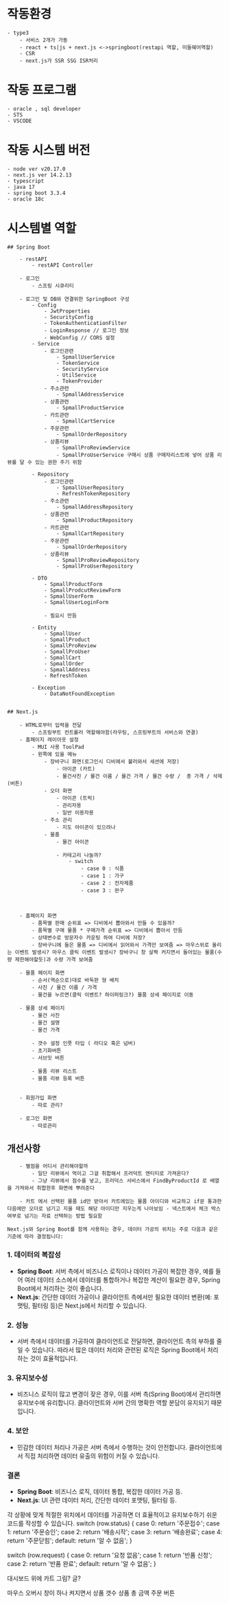# 작동환경
    - type3
        - 서비스 2개가 가동
        - react + ts|js + next.js <->springboot(restapi 역할, 미들웨어역할)
        - CSR
        - next.js가 SSR SSG ISR처리

# 작동 프로그램
    - oracle , sql developer
    - STS
    - VSCODE

# 작동 시스템 버전
    - node ver v20.17.0
    - next.js ver 14.2.13
    - typescript
    - java 17
    - spring boot 3.3.4
    - oracle 18c

# 시스템별 역할

    ## Spring Boot

        - restAPI
            - restAPI Controller

        - 로그인
            - 스프링 시큐리티

        - 로그인 및 DB와 연결위한 SpringBoot 구성
            - Config
                - JwtProperties
                - SecurityConfig
                - TokenAuthenticationFilter
                - LoginResponse // 로그인 정보
                - WebConfig // CORS 설정
            - Service
                - 로그인관련                     
                    - SpmallUserService
                    - TokenService
                    - SecurityService
                    - UtilService
                    - TokenProvider
                - 주소관련
                    - SpmallAddressService
                - 상품관련 
                    - SpmallProductService
                - 카트관련 
                    - SpmallCartService
                - 주문관련 
                    - SpmallOrderRepository
                - 상품리뷰 
                    - SpmallProReviewService
                    - SpmallProUserService 구매시 상품 구매자리스트에 넣어 상품 리뷰를 달 수 있는 권한 주기 위함

            - Repository
                - 로그인관련 
                    - SpmallUserRepository
                    - RefreshTokenRepository
                - 주소관련
                    - SpmallAddressRepository
                - 상품관련 
                    - SpmallProductRepository
                - 카트관련 
                    - SpmallCartRepository
                - 주문관련 
                    - SpmallOrderRepository
                - 상품리뷰 
                    - SpmallProReviewRepository
                    - SpmallProUserRepository

            - DTO
                - SpmallProductForm
                - SpmallProdcutReviewForm
                - SpmallUserForm
                - SpmallUserLoginForm

                - 필요시 만듬

            - Entity
                - SpmallUser 
                - SpmallProduct
                - SpmallProReview
                - SpmallProUser
                - SpmallCart
                - SpmallOrder
                - SpmallAddress
                - RefreshToken
            
            - Exception
                - DataNotFoundException


    ## Next.js

        - HTML로부터 입력을 전달
            - 스프링부트 컨트롤러 역할해야함(라우팅, 스프링부트의 서비스와 연결)
        - 홈페이지 레이아웃 설정
            - MUI 사용 ToolPad
            - 왼쪽에 있을 메뉴
                - 장바구니 화면(로그인시 디비에서 불러와서 세션에 저장)
                    - 아이콘 (카트)
                    - 물건사진 / 물건 이름 / 물건 가격 / 물건 수량 /  총 가격 / 삭제(버튼)
                - 오더 화면
                    - 아이콘 (트럭)
                    - 관리자용
                    - 일반 이용자용
                - 주소 관리
                    - 지도 아이콘이 있으려나
                - 물품
                    - 물건 아이콘

                    - 카테고리 나눌까?
                        - switch 
                            - case 0 : 식품 
                            - case 1 : 가구
                            - case 2 : 전자제품
                            - case 3 : 완구
                    
                                            
                
        - 홈페이지 화면
            - 품목별 판매 순위표 => 디비에서 뽑아와서 만들 수 있을까?
            - 품목별 구매 물품 * 구매가격 순위표 => 디비에서 뽑아서 만듬
            - 상태변수로 방문자수 카운팅 하여 디비에 저장? 
            - 장바구니에 들은 물품 => 디비에서 읽어와서 가격만 보여줌 => 마우스위로 올리는 이벤트 발생시? 마우스 클릭 이벤트 발생시? 장바구니 창 살짝 커지면서 들어있는 물품(수량 제한해야할듯)과 수량 가격 보여줌

        - 물품 페이지 화면
            - 순서(역순으로)대로 바둑판 형 배치
            - 사진 / 물건 이름 / 가격
            - 물건을 누르면(클릭 이벤트? 하이퍼링크?) 물품 상세 페이지로 이동
        
        - 물품 상세 페이지
            - 물건 사진
            - 물건 설명
            - 물건 가격

            - 갯수 설정 인풋 타입 ( 라디오 혹은 넘버)
            - 초기화버튼
            - 서브밋 버튼

            - 물품 리뷰 리스트
            - 물품 리뷰 등록 버튼


        - 회원가입 화면 
            - 따로 관리?

        - 로그인 화면
            - 따로관리
        
## 개선사항        
        - 별점을 어디서 관리해야할까
            - 일단 리뷰에서 먹이고 그걸 취합해서 프러덕트 엔티티로 가져온다?
            - 그냥 리뷰에서 점수를 넣고, 프러덕스 서비스에서 FindByProductId 로 배열을 가져와서 취합한후 화면에 뿌려준다

        - 카트 에서 선택된 물품 id만 받아서 카트에있는 물품 아이디와 비교하고 if문 통과한 다음에만 오더로 넘기고 지울 때도 해당 아이디만 지우는게 나아보임 - 넥스트에서 체크 박스 여부로 넘기는 자료 선택하는 방법 필요함

    Next.js와 Spring Boot를 함께 사용하는 경우, 데이터 가공의 위치는 주로 다음과 같은 기준에 따라 결정됩니다:

### 1. **데이터의 복잡성**
   - **Spring Boot**: 서버 측에서 비즈니스 로직이나 데이터 가공이 복잡한 경우, 예를 들어 여러 데이터 소스에서 데이터를 통합하거나 복잡한 계산이 필요한 경우, Spring Boot에서 처리하는 것이 좋습니다.
   - **Next.js**: 간단한 데이터 가공이나 클라이언트 측에서만 필요한 데이터 변환(예: 포맷팅, 필터링 등)은 Next.js에서 처리할 수 있습니다.

### 2. **성능**
   - 서버 측에서 데이터를 가공하여 클라이언트로 전달하면, 클라이언트 측의 부하를 줄일 수 있습니다. 따라서 많은 데이터 처리와 관련된 로직은 Spring Boot에서 처리하는 것이 효율적입니다.

### 3. **유지보수성**
   - 비즈니스 로직이 많고 변경이 잦은 경우, 이를 서버 측(Spring Boot)에서 관리하면 유지보수에 유리합니다. 클라이언트와 서버 간의 명확한 역할 분담이 유지되기 때문입니다.

### 4. **보안**
   - 민감한 데이터 처리나 가공은 서버 측에서 수행하는 것이 안전합니다. 클라이언트에서 직접 처리하면 데이터 유출의 위험이 커질 수 있습니다.

### 결론
- **Spring Boot**: 비즈니스 로직, 데이터 통합, 복잡한 데이터 가공 등.
- **Next.js**: UI 관련 데이터 처리, 간단한 데이터 포맷팅, 필터링 등.

각 상황에 맞게 적절한 위치에서 데이터를 가공하면 더 효율적이고 유지보수하기 쉬운 코드를 작성할 수 있습니다.
switch (row.status) {
        case 0: return '주문접수';
        case 1: return '주문승인';
        case 2: return '배송시작';
        case 3: return '배송완료';
        case 4: return '주문닫힘';
        default: return '알 수 없음';
      }

switch (row.request) {
        case 0: return '요청 없음';
        case 1: return '반품 신청';
        case 2: return '반품 완료';
        default: return '알 수 없음';
      }


대시보드 위에 카트 그림? 글?

마우스 오버시 창이 하나 켜지면서 상품 갯수 상품 총 금액 주문 버튼



